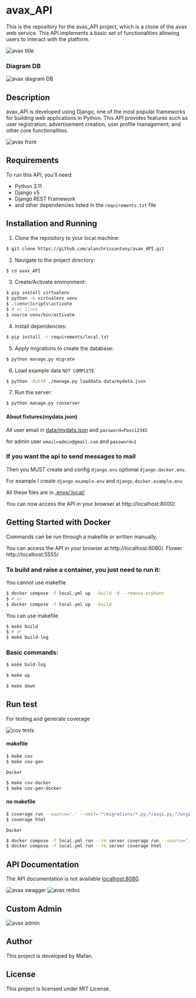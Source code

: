 # avax_API

This is the repository for the avax_API project, which is a clone of the avax web service. This API
implements
a basic set of functionalities allowing users to interact with the platform.

![avax title](https://raw.githubusercontent.com/alanchrissantony/avax_API/main/assets/avax_data_flow.svg)

### Diagram DB

![avax diagram DB](https://raw.githubusercontent.com/alanchrissantony/avax_API/main/assets/db_diagram.svg)

## Description

avax_API is developed using Django, one of the most popular frameworks for building web applications in Python.
This API provides features such as user registration, advertisement creation, user profile management, and other core
functionalities.

![avax front](https://raw.githubusercontent.com/alanchrissantony/avax_API/main/assets/avax_front.png)

## Requirements

To run this API, you'll need:

- Python 3.11
- Django v5
- Django REST Framework
- and other dependencies listed in the `requirements.txt` file

## Installation and Running

1. Clone the repository to your local machine:

```bash
$ git clone https://github.com/alanchrissantony/avax_API.git
```

2. Navigate to the project directory:

```bash
$ cd avax_API
```

3. Create/Activate environment:

```bash
$ pip install virtualenv
$ python -m virtualenv venv
$ .\venv\Scripts\activate
$ # or linux
$ source venv/bin/activate
```

4. Install dependencies:

```bash
$ pip install -r requirements/local.txt
```

5. Apply migrations to create the database:

```bash
$ python manage.py migrate
```

6. Load example data `NOT COMPLETE`

```bash
$ python -Xutf8 ./manage.py loaddata data/mydata.json
```

7. Run the server:

```bash
$ python manage.py runserver
```

#### About fixtures(mydata.json)

All user email in [data/mydata.json](mydata.json) and `password=Pass12345`

for admin user `email=admin@gmail.com` and `password=1`

### If you want the api to send messages to mail

Then you MUST create and config `django.env` optional `django.docker.env`.

For example I create `django.example.env` and `django.docker.example.env`

All these files are in [.envs/.local/](.envs/.local/)

You can now access the API in your browser at http://localhost:8000/.

## Getting Started with Docker

Commands can be run through a makefile or written manually.

You can access the API in your browser at http://localhost:8080/. Flower http://localhost:5555/

### To build and raise a container, you just need to run it:

You cannot use makefile

```bash
$ docker compose -f local.yml up --build -d --remove-orphans
$ # or
$ docker compose -f local.yml up --build
```

You can use makefile

```bash
$ make build
$ # or
$ make build-log
```

### Basic commands:

```bash
$ make buld-log

$ make up

$ make down
```

## Run test

For testing and generate coverage

![cov tests]()

#### makefile

```bash
$ make cov
$ make cov-gen
```

`Docker`

```bash
$ make cov-docker
$ make cov-gen-docker
```

#### no makefile

```bash
$ coverage run --source='.' --omit='*/migrations/*.py,*/asgi.py,*/wsgi.py,*/manage.py' manage.py test
$ coverage html
```

`Docker`

```bash
$ docker compose -f local.yml run --rm server coverage run --source='.' --omit='*/migrations/*.py,*/asgi.py,*/wsgi.py,*/manage.py' manage.py test
$ docker compose -f local.yml run --rm server coverage html
```

## API Documentation

The API documentation is not available [localhost:8080](http://localhost:8080).

![avax swagger](https://raw.githubusercontent.com/alanchrissantony/avax_API/main/assets/swagger.png)
![avax redoc](https://raw.githubusercontent.com/alanchrissantony/avax_API/main/assets/redoc.png)

## Custom Admin

![avax admin](https://raw.githubusercontent.com/alanchrissantony/avax_API/main/assets/admin.png)

## Author

This project is developed by Mafan.

## License

This project is licensed under MIT License.
